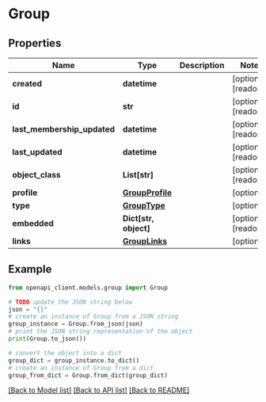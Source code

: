 # Group


## Properties

Name | Type | Description | Notes
------------ | ------------- | ------------- | -------------
**created** | **datetime** |  | [optional] [readonly] 
**id** | **str** |  | [optional] [readonly] 
**last_membership_updated** | **datetime** |  | [optional] [readonly] 
**last_updated** | **datetime** |  | [optional] [readonly] 
**object_class** | **List[str]** |  | [optional] [readonly] 
**profile** | [**GroupProfile**](GroupProfile.md) |  | [optional] 
**type** | [**GroupType**](GroupType.md) |  | [optional] 
**embedded** | **Dict[str, object]** |  | [optional] [readonly] 
**links** | [**GroupLinks**](GroupLinks.md) |  | [optional] 

## Example

```python
from openapi_client.models.group import Group

# TODO update the JSON string below
json = "{}"
# create an instance of Group from a JSON string
group_instance = Group.from_json(json)
# print the JSON string representation of the object
print(Group.to_json())

# convert the object into a dict
group_dict = group_instance.to_dict()
# create an instance of Group from a dict
group_from_dict = Group.from_dict(group_dict)
```
[[Back to Model list]](../README.md#documentation-for-models) [[Back to API list]](../README.md#documentation-for-api-endpoints) [[Back to README]](../README.md)


